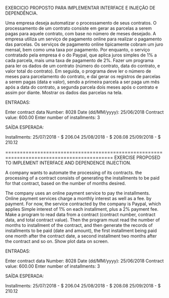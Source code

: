 EXERCICIO PROPOSTO PARA IMPLEMENTAR INTERFACE E INJEÇÃO DE DEPENDÊNCIA.

Uma empresa deseja automatizar o processamento de seus contratos. O processamento de
um contrato consiste em gerar as parcelas a serem pagas para aquele contrato, com base no
número de meses desejado.
A empresa utiliza um serviço de pagamento online para realizar o pagamento das parcelas.
Os serviços de pagamento online tipicamente cobram um juro mensal, bem como uma taxa
por pagamento. Por enquanto, o serviço contratado pela empresa é o do Paypal, que aplica
juros simples de 1% a cada parcela, mais uma taxa de pagamento de 2%.
Fazer um programa para ler os dados de um contrato (número do contrato, data do contrato,
e valor total do contrato). Em seguida, o programa deve ler o número de meses para
parcelamento do contrato, e daí gerar os registros de parcelas a serem pagas (data e valor),
sendo a primeira parcela a ser paga um mês após a data do contrato, a segunda parcela dois
meses após o contrato e assim por diante. Mostrar os dados das parcelas na tela.

ENTRADAS:

Enter contract data
Number: 8028
Date (dd/MM/yyyy): 25/06/2018
Contract value: 600.00
Enter number of installments: 3

SAÍDA ESPERADA:

Installments:
25/07/2018 - $ 206.04
25/08/2018 - $ 208.08
25/09/2018 - $ 210.12

===========================================================================================
EXERCISE PROPOSED TO IMPLEMENT INTERFACE AND DEPENDENCE INJECTION.

A company wants to automate the processing of its contracts. the processing of
a contract consists of generating the installments to be paid for that contract, based on the
number of months desired.

The company uses an online payment service to pay the installments.
Online payment services charge a monthly interest as well as a fee.
by payment. For now, the service contracted by the company is Paypal, which applies
Simple interest of 1% on each installment, plus a 2% payment fee.
Make a program to read data from a contract (contract number, contract data,
and total contract value). Then the program must read the number of months to
installment of the contract, and then generate the records of installments to be paid (date and amount),
the first installment being paid one month after the contract date, a second installment two
months after the contract and so on. Show plot data on screen.

ENTRADAS:

Enter contract data
Number: 8028
Date (dd/MM/yyyy): 25/06/2018
Contract value: 600.00
Enter number of installments: 3

SAÍDA ESPERADA:

Installments:
25/07/2018 - $ 206.04
25/08/2018 - $ 208.08
25/09/2018 - $ 210.12
